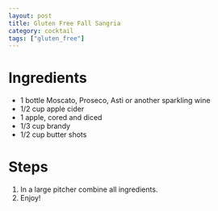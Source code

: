 ```yaml
---
layout: post
title: Gluten Free Fall Sangria
category: cocktail
tags: ["gluten_free"]
---
```

# Ingredients

* 1 bottle Moscato, Proseco, Asti or another sparkling wine
* 1/2 cup apple cider
* 1 apple, cored and diced
* 1/3 cup brandy
* 1/2 cup butter shots

# Steps

1.  In a large pitcher combine all ingredients.
2.  Enjoy!
